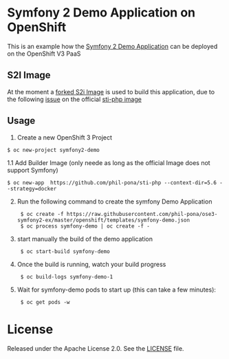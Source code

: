 # Symfony 2 Demo Application on OpenShift

This is an example how the [Symfony 2 Demo Application](https://github.com/symfony/symfony-demo) can be deployed on the OpenShift V3 PaaS

## S2I Image

At the moment a [forked S2i Image](https://github.com/phil-pona/sti-php) is used to build this application, due to the following [issue](https://github.com/openshift/sti-php/issues/73) on the official [sti-php image](https://github.com/openshift/sti-php)

## Usage



1. Create a new OpenShift 3 Project

```
$ oc new-project symfony2-demo
```

1.1 Add Builder Image (only neede as long as the official Image does not support Symfony)
```
$ oc new-app  https://github.com/phil-pona/sti-php --context-dir=5.6 --strategy=docker
```

2. Run the following command to create the symfony Demo Application

		$ oc create -f https://raw.githubusercontent.com/phil-pona/ose3-symfony2-ex/master/openshift/templates/symfony-demo.json
		$ oc process symfony-demo | oc create -f -

4. start manually the build of the demo application


		$ oc start-build symfony-demo


5. Once the build is running, watch your build progress  

		$ oc build-logs symfony-demo-1

6. Wait for symfony-demo pods to start up (this can take a few minutes):  

		$ oc get pods -w

# License

Released under the Apache License 2.0. See the [LICENSE](https://github.com/phil-pona/ose3-symfony2-ex/blob/master/LICENSE) file.


